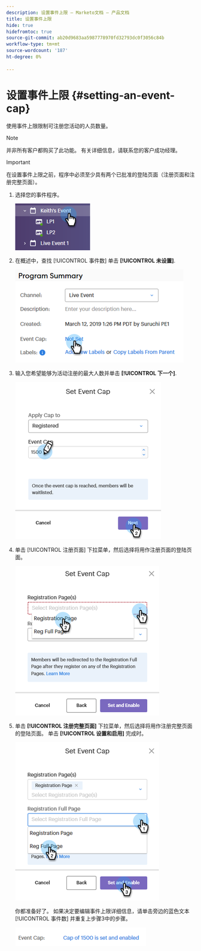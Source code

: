 ```yaml
---
description: 设置事件上限 — Marketo文档 — 产品文档
title: 设置事件上限
hide: true
hidefromtoc: true
source-git-commit: ab20d9683aa5987778970fd32793dc0f3056c84b
workflow-type: tm+mt
source-wordcount: '187'
ht-degree: 0%

---
```


# 设置事件上限 {#setting-an-event-cap}

使用事件上限限制可注册您活动的人员数量。

>[!NOTE]
>
>并非所有客户都购买了此功能。 有关详细信息，请联系您的客户成功经理。

>[!IMPORTANT]
>在设置事件上限之前，程序中必须至少具有两个已批准的登陆页面（注册页面和注册完整页面）。

1. 选择您的事件程序。

   ![图像1](assets/setting-an-event-cap-1.png)

1. 在概述中，查找 [!UICONTROL 事件数] 单击 **[!UICONTROL 未设置]**.

   ![图像2](assets/setting-an-event-cap-2.png)

1. 输入您希望能够为活动注册的最大人数并单击 **[!UICONTROL 下一个]**.

   ![图3](assets/setting-an-event-cap-3.png)

1. 单击 [!UICONTROL 注册页面] 下拉菜单，然后选择将用作注册页面的登陆页面。

   ![图像4](assets/setting-an-event-cap-4.png)

1. 单击 **[!UICONTROL 注册完整页面]** 下拉菜单，然后选择将用作注册完整页面的登陆页面。 单击 **[!UICONTROL 设置和启用]** 完成时。

   ![图像5](assets/setting-an-event-cap-5.png)

   你都准备好了。 如果决定要编辑事件上限详细信息，请单击旁边的蓝色文本 [!UICONTROL 事件数] 并重复上步骤3中的步骤。

   ![图像6](assets/setting-an-event-cap-6.png)
